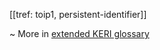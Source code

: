[[tref: toip1, persistent-identifier]]

~ More in <a href="https://weboftrust.github.io/WOT-terms/docs/glossary/persistent-identifier">extended KERI glossary</a>
